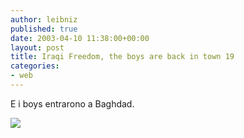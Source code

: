 ```yaml
---
author: leibniz
published: true
date: 2003-04-10 11:38:00+00:00
layout: post
title: Iraqi Freedom, the boys are back in town 19
categories:
- web
---
```

E i boys entrarono a Baghdad.   

![](http://www.nypost.com/images/front041003.gif)

 

 

 

 

 

 

 

   

 

 

 

 

 

 

 

 

 

 

 

 

 

 

 

 
